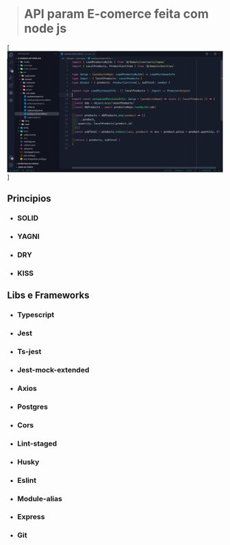 > # API param E-comerce feita com node js

[![alt text](./public/img/hero.png "Imagem do projeto")]

## Principios
* ### SOLID
* ### YAGNI
* ### DRY
* ### KISS


## Libs e Frameworks

* ### Typescript
* ### Jest
* ### Ts-jest
* ### Jest-mock-extended
* ### Axios
* ### Postgres
* ### Cors
* ### Lint-staged
* ### Husky
* ### Eslint
* ### Module-alias
* ### Express
* ### Git